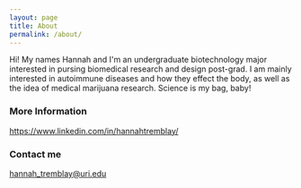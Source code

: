 ```yaml
---
layout: page
title: About
permalink: /about/
---
```


Hi! My names Hannah and I'm an undergraduate biotechnology major interested in pursing biomedical research and design post-grad. I am mainly interested in autoimmune diseases and how they effect the body, as well as the idea of medical marijuana research. Science is my bag, baby!



### More Information

https://www.linkedin.com/in/hannahtremblay/

### Contact me

[hannah_tremblay@uri.edu](mailto:hannah_tremblay@uri.edu)
